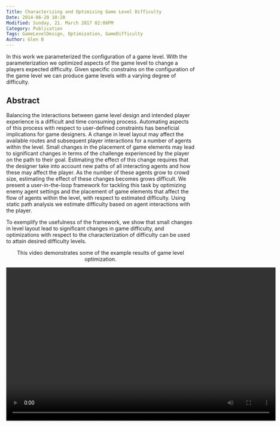 ```yaml
---
Title: Characterizing and Optimizing Game Level Difficulty
Date: 2014-06-20 10:20
Modified: Sunday, 21. March 2017 02:06PM 
Category: Publication
Tags: GameLevelDesign, Optimization, GameDifficulty
Author: Glen B
---
```

In this work we parameterized the configuration of a game level. With the parameterization we optimized aspects of the game level to change a players expected difficulty. Given specific constrains on the configuration of the game level we can produce game levels with a varying degree of difficulty.

## Abstract

Balancing the interactions between game level design and intended player experience is a difficult and time consuming process.  Automating aspects of this process with respect to user-defined constraints has beneficial implications for game designers.  A change in level layout may affect the available routes and subsequent player interactions for a number of agents within the level. Small changes in the placement of game elements may lead to significant changes in terms of the challenge experienced by the player on the path to their goal. Estimating the effect of this change requires that the designer take into account new paths of all interacting agents and how these may affect the player.  As the number of these agents grow to crowd size, estimating the effect of these changes becomes grows difficult. We present a user-in-the-loop framework for tackling this task by optimizing enemy agent settings and the placement of game elements that affect the flow of agents within the level, with respect to estimated difficulty. Using static path analysis we estimate difficulty based on agent interactions with the player. 
 
To exemplify the usefulness of the framework, we show that small changes in level layout lead to significant changes in game difficulty, and optimizations with respect to the characterization of difficulty can be used to attain desired difficulty levels.
<article style="text-align:center">
							<p>
								This video demonstrates some of the example results of game level optimization.
							</p>
							<video width="720" height="410" controls>
							  <source type="video/mp4" src="projects/GameLevelOptimization/mig2014_submission_15.mp4"></source>
							  <source type="video/webm" src="projects/GameLevelOptimization/mig2014_submission_15.webm"></source>
							  							
							  Your browser does not support the encoded video.
							</video>
						</article>

<article style="text-align:center">
							<p>
								This video demonstrates some of the example results of game level optimization.
							</p>
							<video width="720" height="410" controls>
							  <source type="video/mp4" src="projects/GameLevelOptimization/mig2014_submission_15.mp4"></source>
							  <source type="video/webm" src="projects/GameLevelOptimization/mig2014_submission_15.webm"></source>
							  							
							  Your browser does not support the encoded video.
							</video>
						</article>

## Files

[Bibtex](../files/bibtex/gameLevelOpt.bib)
[Paper](../projects/GameLevelOptimization/mig2014_submission_15.pdf)
[Errata](../projects/GameLevelOptimization/paper_errata.pdf)
[Presentation] (../projects/GameLevelOptimization/ProceduralOptimization-Presentation.pptx)
[comment]: <> ( [Code](https://github.com/FracturedPlane/EnvironmentInterface))




